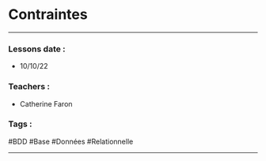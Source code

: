 # Contraintes
---
### Lessons date :
- 10/10/22

### Teachers :
- Catherine Faron

### Tags :
#BDD #Base #Données #Relationnelle

---


